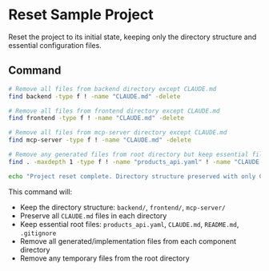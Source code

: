 # Reset Sample Project

Reset the project to its initial state, keeping only the directory structure and essential configuration files.

## Command

```bash
# Remove all files from backend directory except CLAUDE.md
find backend -type f ! -name "CLAUDE.md" -delete

# Remove all files from frontend directory except CLAUDE.md
find frontend -type f ! -name "CLAUDE.md" -delete

# Remove all files from mcp-server directory except CLAUDE.md
find mcp-server -type f ! -name "CLAUDE.md" -delete

# Remove any generated files from root directory but keep essential files
find . -maxdepth 1 -type f ! -name "products_api.yaml" ! -name "CLAUDE.md" ! -name "README.md" ! -name ".gitignore" -delete

echo "Project reset complete. Directory structure preserved with only CLAUDE.md files and essential root files."
```

This command will:
- Keep the directory structure: `backend/`, `frontend/`, `mcp-server/`
- Preserve all `CLAUDE.md` files in each directory
- Keep essential root files: `products_api.yaml`, `CLAUDE.md`, `README.md`, `.gitignore`
- Remove all generated/implementation files from each component directory
- Remove any temporary files from the root directory